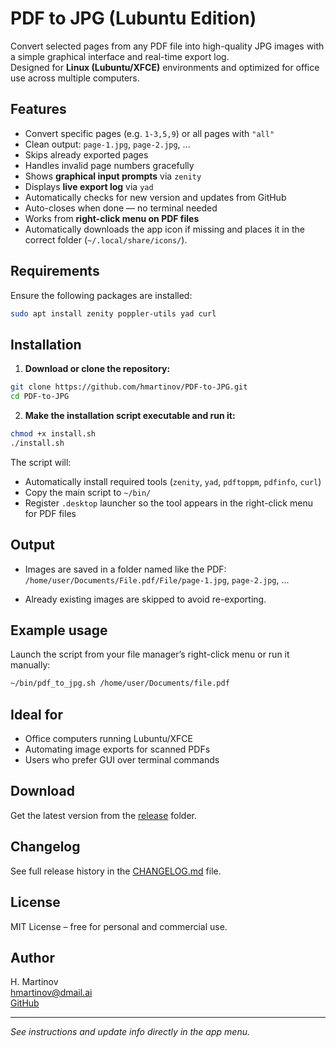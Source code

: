 # PDF to JPG (Lubuntu Edition)

Convert selected pages from any PDF file into high-quality JPG images with a simple graphical interface and real-time export log.  
Designed for **Linux (Lubuntu/XFCE)** environments and optimized for office use across multiple computers.

## Features

- Convert specific pages (e.g. `1-3,5,9`) or all pages with `"all"`
- Clean output: `page-1.jpg`, `page-2.jpg`, ...
- Skips already exported pages
- Handles invalid page numbers gracefully
- Shows **graphical input prompts** via `zenity`
- Displays **live export log** via `yad`
- Automatically checks for new version and updates from GitHub
- Auto-closes when done — no terminal needed
- Works from **right-click menu on PDF files**
- Automatically downloads the app icon if missing and places it in the correct folder (`~/.local/share/icons/`).

## Requirements

Ensure the following packages are installed:

```bash
sudo apt install zenity poppler-utils yad curl
```

## Installation

1. **Download or clone the repository:**

```bash
git clone https://github.com/hmartinov/PDF-to-JPG.git
cd PDF-to-JPG
```

2. **Make the installation script executable and run it:**

```bash
chmod +x install.sh
./install.sh
```

The script will:
- Automatically install required tools (`zenity`, `yad`, `pdftoppm`, `pdfinfo`, `curl`)
- Copy the main script to `~/bin/`
- Register `.desktop` launcher so the tool appears in the right-click menu for PDF files

## Output

- Images are saved in a folder named like the PDF:  
  `/home/user/Documents/File.pdf/File/page-1.jpg`, `page-2.jpg`, ...

- Already existing images are skipped to avoid re-exporting.

## Example usage

Launch the script from your file manager’s right-click menu or run it manually:

```bash
~/bin/pdf_to_jpg.sh /home/user/Documents/file.pdf
```
## Ideal for

- Office computers running Lubuntu/XFCE
- Automating image exports for scanned PDFs
- Users who prefer GUI over terminal commands

## Download

Get the latest version from the [release](https://github.com/hmartinov/PDF-to-JPG/releases) folder.

## Changelog

See full release history in the [CHANGELOG.md](./CHANGELOG.md) file.

## License

MIT License – free for personal and commercial use.

## Author

H. Martinov  
[hmartinov@dmail.ai](mailto:hmartinov@dmail.ai)  
[GitHub](https://github.com/hmartinov/PDF-to-JPG)

---

_See instructions and update info directly in the app menu._

